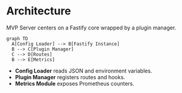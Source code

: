 # Architecture

MVP Server centers on a Fastify core wrapped by a plugin manager.

```mermaid
graph TD
  A[Config Loader] --> B[Fastify Instance]
  B --> C[Plugin Manager]
  C --> D[Routes]
  B --> E[Metrics]
```

- **Config Loader** reads JSON and environment variables.
- **Plugin Manager** registers routes and hooks.
- **Metrics Module** exposes Prometheus counters.
